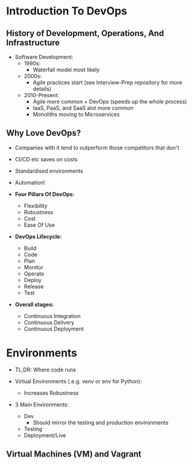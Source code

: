 # Introduction To DevOps

## History of Development, Operations, And Infrastructure

* Software Development:
	* 1990s:
		* Waterfall model most likely
	* 2000s:
		* Agile practices start (see Interview-Prep repository for more details)
	* 2010-Present:
		* Agile more common + DevOps (speeds up the whole process)
		* IaaS, PaaS, and SaaS alot more common
		* Monoliths moving to Microservices

## Why Love DevOps?

* Companies with it tend to outperform those competitors that don't
* CI/CD etc saves on costs
* Standardised environments
* Automation!
* **Four Pillars Of DevOps:**
	* Flexibility
	* Robustness
	* Cost
	* Ease Of Use

* **DevOps Lifecycle:**
	* Build
	* Code
	* Plan
	* Monitor
	* Operate
	* Deploy
	* Release
	* Test

* **Overall stages:**
	* Continuous Integration
	* Continuous Delivery
	* Continuous Deployment


# Environments

* TL;DR: Where code runs
* Virtual Environments (.e.g. venv or env for Python):
	* Increases Robustness

* 3 Main Environments:
	* Dev
		* Should mirror the testing and production environments
	* Testing
	* Deployment/Live

## Virtual Machines (VM) and Vagrant

